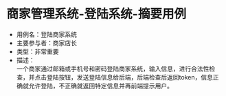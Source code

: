 # 商家管理系统-登陆系统-摘要用例

- 用例名：登陆商家系统
- 主要参与者：商家店长
- 类型：非常重要
- 描述：</br>
一个商家通过邮箱或手机号和密码登陆商家系统，输入信息，进行合法性检查，并点击登陆按钮，发送登陆信息给后端，后端检查后返回token，信息正确就允许登陆，不正确就返回特定信息并再前端提示用户。
